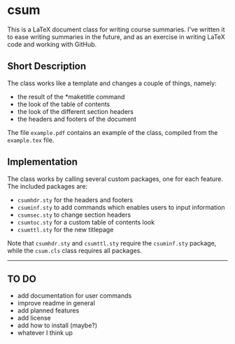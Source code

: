 
# csum

This is a LaTeX document class for writing course summaries.
I've written it to ease writing summaries in the future, and as an exercise in writing LaTeX code and working with GitHub.

## Short Description

The class works like a template and changes a couple of things, namely:
- the result of the \*maketitle command
- the look of the table of contents
- the look of the different section headers
- the headers and footers of the document

The file `example.pdf` contains an example of the class, compiled from the `example.tex` file.

## Implementation

The class works by calling several custom packages, one for each feature.
The included packages are:
- `csumhdr.sty` for the headers and footers
- `csuminf.sty` to add commands which enables users to input information
- `csumsec.sty` to change section headers
- `csumtoc.sty` for a custom table of contents look
- `csumttl.sty` for the new titlepage

Note that `csumhdr.sty` and `csumttl.sty` require the `csuminf.sty` package, while the `csum.cls` class requires all packages.

***

## TO DO

- add documentation for user commands
- improve readme in general
- add planned features
- add license
- add how to install (maybe?)
- whatever I think up
